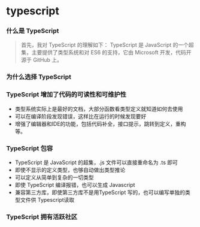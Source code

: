 # typescript

### 什么是 TypeScript
> 首先，我对 TypeScript 的理解如下：
TypeScript 是 JavaScript 的一个超集，主要提供了类型系统和对 ES6 的支持，它由 Microsoft 开发，代码开源于 GitHub 上。

### 为什么选择 TypeScript

### TypeScript 增加了代码的可读性和可维护性
* 类型系统实际上是最好的文档，大部分函数看类型定义就知道如何去使用
* 可以在编译阶段发现错误，这样比在运行的时候发现要好
* 增强了编辑器和IDE的功能，包括代码补全，接口提示，跳转到定义，重构等。

### TypeScript 包容
* TypeScript 是 JavaScript 的超集，.js 文件可以直接重命名为 .ts 即可
* 即使不显示的定义类型，也够自动做出类型推论
* 可以定义从简单到复杂的一切类型
* 即使 TypeScript 编译报错，也可以生成 Javascript
* 兼容第三方库，即使第三方库不是用TypeScript 写的，也可以编写单独的类型文件供 Typescript读取

### TypeScript 拥有活跃社区

